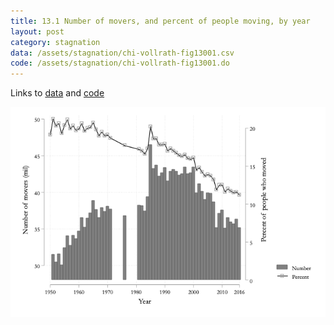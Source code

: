 ```yaml
---
title: 13.1 Number of movers, and percent of people moving, by year
layout: post
category: stagnation
data: /assets/stagnation/chi-vollrath-fig13001.csv
code: /assets/stagnation/chi-vollrath-fig13001.do
---
```


Links to [data](/assets/stagnation/chi-vollrath-fig13001.csv) and [code](/assets/stagnation/chi-vollrath-fig13001.do) 

![13.1 Number of movers, and percent of people moving, by year](/assets/stagnation/chi-vollrath-fig13001.png)
